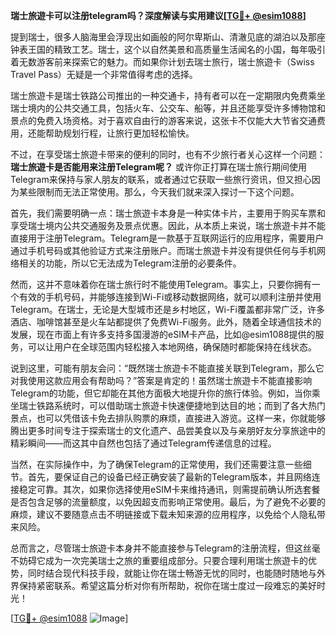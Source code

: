 **瑞士旅遊卡可以注册telegram吗？深度解读与实用建议[[TG💪+ @esim1088](https://t.me/s/esim1088)]**

提到瑞士，很多人脑海里会浮现出如画般的阿尔卑斯山、清澈见底的湖泊以及那座钟表王国的精致工艺。瑞士，这个以自然美景和高质量生活闻名的小国，每年吸引着无数游客前来探索它的魅力。而如果你计划去瑞士旅行，瑞士旅遊卡（Swiss Travel Pass）无疑是一个非常值得考虑的选择。

瑞士旅遊卡是瑞士铁路公司推出的一种交通卡，持有者可以在一定期限内免费乘坐瑞士境内的公共交通工具，包括火车、公交车、船等，并且还能享受许多博物馆和景点的免费入场资格。对于喜欢自由行的游客来说，这张卡不仅能大大节省交通费用，还能帮助规划行程，让旅行更加轻松愉快。

不过，在享受瑞士旅遊卡带来的便利的同时，也有不少旅行者关心这样一个问题：**瑞士旅遊卡是否能用来注册Telegram呢？** 或许你正打算在瑞士旅行期间使用Telegram来保持与家人朋友的联系，或者通过它获取一些旅行资讯，但又担心因为某些限制而无法正常使用。那么，今天我们就来深入探讨一下这个问题。

首先，我们需要明确一点：瑞士旅遊卡本身是一种实体卡片，主要用于购买车票和享受瑞士境内公共交通服务及景点优惠。因此，从本质上来说，瑞士旅遊卡并不能直接用于注册Telegram。Telegram是一款基于互联网运行的应用程序，需要用户通过手机号码或其他验证方式来注册账户。而瑞士旅遊卡并没有提供任何与手机网络相关的功能，所以它无法成为Telegram注册的必要条件。

然而，这并不意味着你在瑞士旅行时不能使用Telegram。事实上，只要你拥有一个有效的手机号码，并能够连接到Wi-Fi或移动数据网络，就可以顺利注册并使用Telegram。在瑞士，无论是大型城市还是乡村地区，Wi-Fi覆盖都非常广泛，许多酒店、咖啡馆甚至是火车站都提供了免费Wi-Fi服务。此外，随着全球通信技术的发展，现在市面上有许多支持多国漫游的eSIM卡产品，比如@esim1088提供的服务，可以让用户在全球范围内轻松接入本地网络，确保随时都能保持在线状态。

说到这里，可能有朋友会问：“既然瑞士旅遊卡不能直接关联到Telegram，那么它对我使用这款应用会有帮助吗？”答案是肯定的！虽然瑞士旅遊卡不能直接影响Telegram的功能，但它却能在其他方面极大地提升你的旅行体验。例如，当你乘坐瑞士铁路系统时，可以借助瑞士旅遊卡快速便捷地到达目的地；而到了各大热门景点，也可以凭借该卡免去排队购票的麻烦，直接进入游览。这样一来，你就能够腾出更多时间专注于探索瑞士的文化遗产、品尝美食以及与亲朋好友分享旅途中的精彩瞬间——而这其中自然也包括了通过Telegram传递信息的过程。

当然，在实际操作中，为了确保Telegram的正常使用，我们还需要注意一些细节。首先，要保证自己的设备已经正确安装了最新的Telegram版本，并且网络连接稳定可靠。其次，如果你选择使用eSIM卡来维持通讯，则需提前确认所选套餐是否包含足够的流量额度，以免因超支而影响正常使用。最后，为了避免不必要的麻烦，建议不要随意点击不明链接或下载未知来源的应用程序，以免给个人隐私带来风险。

总而言之，尽管瑞士旅遊卡本身并不能直接参与Telegram的注册流程，但这丝毫不妨碍它成为一次完美瑞士之旅的重要组成部分。只要合理利用瑞士旅遊卡的优势，同时结合现代科技手段，就能让你在瑞士畅游无忧的同时，也能随时随地与外界保持紧密联系。希望这篇分析对你有所帮助，祝你在瑞士度过一段难忘的美好时光！

[[TG💪+ @esim1088](https://t.me/s/esim1088) ![Image](https://i.postimg.cc/4NQfJmqS/Snipaste-2025-05-13-00-14-12.png)]